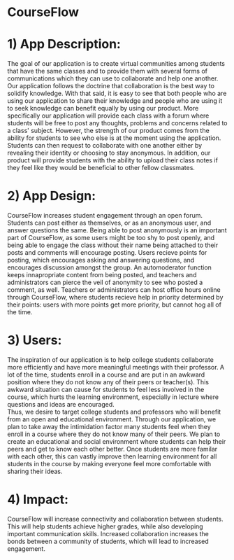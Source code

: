 # CourseFlow



# 1) App Description: 
The goal of our application is to create virtual communities among students that have the same classes and to provide them with several forms of communications which they can use to collaborate and help one another. Our application follows the doctrine that collaboration is the best way to solidify knowledge. With that said, it is easy to see that both people who are using our application to share their knowledge and people who are using it to seek knowledge can benefit equally by using our product. More specifically our application will provide each class with a forum where students will be free to post any thoughts, problems and concerns related to a class' subject. However, the strength of our product comes from the ability for students to see who else is at the moment using the application. Students can then request to collaborate with one another either by revealing their identity or choosing to stay anonymous. In addition, our product will provide students with the ability to upload their class notes if they feel like they would be beneficial to other fellow classmates.


# 2) App Design:

CourseFlow increases student engagement through an open forum. Students can post either as themselves, or as an anonymous user, and answer questions the same. Being able to post anonymously is an important part of CourseFlow, as some users might be too shy to post openly, and being able to engage the class without their name being attached to their posts and comments will encourage posting. Users recieve points for posting, which encourages asking and answering questions, and encourages discussion amongst the group. An automoderator function keeps innapropriate content from being posted, and teachers and administrators can pierce the veil of anonymity to see who posted a comment, as well. Teachers or administrators can host office hours online through CourseFlow, where students recieve help in priority determined by their points: users with more points get more priority, but cannot hog all of the time.


# 3) Users:
      
The inspiration of our application is to help college students collaborate more efficiently and have more meaningful meetings with their professor.
A lot of the time, students enroll in a course and are put in an awkward position where they do not know any of their peers or teacher(s). 
This awkward situation can cause for students to feel less involved in the course, which hurts the learning environment, especially in lecture where questions and ideas are encouraged.  
Thus, we desire to target college students and professors who will benefit from an open and educational environment. Through our application, we plan to take away the intimidation factor many students feel when they enroll in a course where they do not know many of their peers.
We plan to create an educational and social environment where students can help their peers and get to know each other better.
Once students are more familar with each other, this can vastly improve then learning environment for all students in the course by making everyone feel more comfortable with sharing their ideas.
  


# 4) Impact:

CourseFlow will increase connectivity and collaboration between students. This will help students achieve higher grades, while also developing important communication skills. Increased collaboration increases the bonds between a community of students, which will lead to increased engagement.
